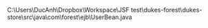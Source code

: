 C:\Users\DucAnh\Dropbox\Workspace\JSF test\dukes-forest\dukes-store\src\java\com\forest\ejb\UserBean.java

